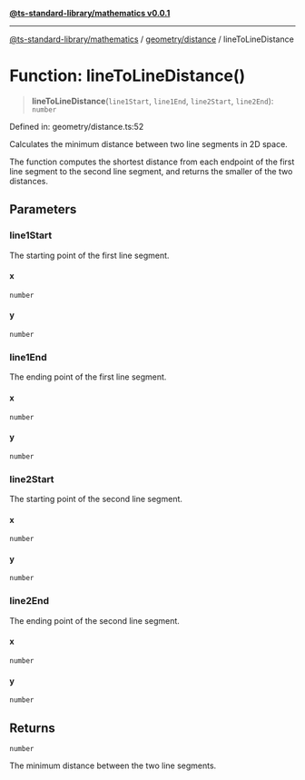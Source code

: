[**@ts-standard-library/mathematics v0.0.1**](../../../README.md)

***

[@ts-standard-library/mathematics](../../../README.md) / [geometry/distance](../README.md) / lineToLineDistance

# Function: lineToLineDistance()

> **lineToLineDistance**(`line1Start`, `line1End`, `line2Start`, `line2End`): `number`

Defined in: geometry/distance.ts:52

Calculates the minimum distance between two line segments in 2D space.

The function computes the shortest distance from each endpoint of the first line segment
to the second line segment, and returns the smaller of the two distances.

## Parameters

### line1Start

The starting point of the first line segment.

#### x

`number`

#### y

`number`

### line1End

The ending point of the first line segment.

#### x

`number`

#### y

`number`

### line2Start

The starting point of the second line segment.

#### x

`number`

#### y

`number`

### line2End

The ending point of the second line segment.

#### x

`number`

#### y

`number`

## Returns

`number`

The minimum distance between the two line segments.

